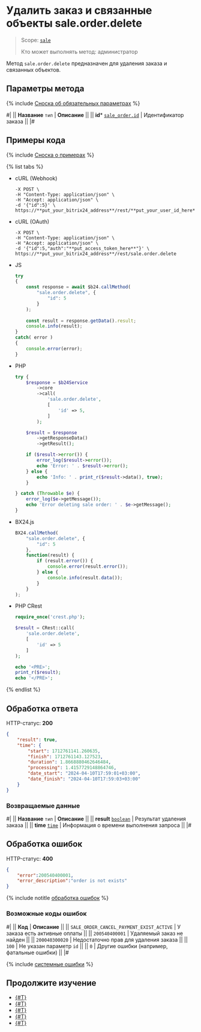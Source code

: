 # Удалить заказ и связанные объекты sale.order.delete

> Scope: [`sale`](../../scopes/permissions.md)
>
> Кто может выполнять метод: администратор

Метод `sale.order.delete` предназначен для удаления заказа и связанных объектов. 

## Параметры метода

{% include [Сноска об обязательных параметрах](../../../_includes/required.md) %}

#|
|| **Название**
`тип` | **Описание** ||
|| **id***
[`sale_order.id`](../../data-types.md) | Идентификатор заказа ||
|#

## Примеры кода

{% include [Сноска о примерах](../../../_includes/examples.md) %}

{% list tabs %}

- cURL (Webhook)

    ```curl
    -X POST \
    -H "Content-Type: application/json" \
    -H "Accept: application/json" \
    -d '{"id":5}' \
    https://**put_your_bitrix24_address**/rest/**put_your_user_id_here**/**put_your_webhook_here**/sale.order.delete
    ```

- cURL (OAuth)

    ```curl
    -X POST \
    -H "Content-Type: application/json" \
    -H "Accept: application/json" \
    -d '{"id":5,"auth":"**put_access_token_here**"}' \
    https://**put_your_bitrix24_address**/rest/sale.order.delete
    ```

- JS


    ```js
    try
    {
    	const response = await $b24.callMethod(
    		"sale.order.delete", {
    			"id": 5
    		}
    	);
    	
    	const result = response.getData().result;
    	console.info(result);
    }
    catch( error )
    {
    	console.error(error);
    }
    ```

- PHP


    ```php
    try {
        $response = $b24Service
            ->core
            ->call(
                'sale.order.delete',
                [
                    'id' => 5,
                ]
            );
    
        $result = $response
            ->getResponseData()
            ->getResult();
    
        if ($result->error()) {
            error_log($result->error());
            echo 'Error: ' . $result->error();
        } else {
            echo 'Info: ' . print_r($result->data(), true);
        }
    
    } catch (Throwable $e) {
        error_log($e->getMessage());
        echo 'Error deleting sale order: ' . $e->getMessage();
    }
    ```

- BX24.js

    ```js
    BX24.callMethod(
        "sale.order.delete", {
            "id": 5
        },
        function(result) {
            if (result.error()) {
                console.error(result.error());
            } else {
                console.info(result.data());
            }
        }
    );
    ```

- PHP CRest

    ```php
    require_once('crest.php');

    $result = CRest::call(
        'sale.order.delete',
        [
            'id' => 5
        ]
    );

    echo '<PRE>';
    print_r($result);
    echo '</PRE>';
    ```

{% endlist %}

## Обработка ответа

HTTP-статус: **200**

```json
{
    "result": true,
    "time": {
        "start": 1712761141.260635,
        "finish": 1712761143.127523,
        "duration": 1.8668880462646484,
        "processing": 1.4157729148864746,
        "date_start": "2024-04-10T17:59:01+03:00",
        "date_finish": "2024-04-10T17:59:03+03:00"
    }
}
```

### Возвращаемые данные

#|
|| **Название**
`тип` | **Описание** ||
|| **result**
[`boolean`](../../data-types.md) | Результат удаления заказа ||
|| **time**
[`time`](../../data-types.md) | Информация о времени выполнения запроса ||
|#

## Обработка ошибок

HTTP-статус: **400**

```json
{
    "error":200540400001,
    "error_description":"order is not exists"
}
```

{% include notitle [обработка ошибок](../../../_includes/error-info.md) %}

### Возможные коды ошибок

#|
|| **Код** | **Описание** ||
|| `SALE_ORDER_CANCEL_PAYMENT_EXIST_ACTIVE` | У заказа есть активные оплаты ||
|| `200540400001` | Удаляемый заказ не найден ||
|| `200040300020` | Недостаточно прав для удаления заказа ||
|| `100` | Не указан параметр `id` ||
|| `0` | Другие ошибки (например, фатальные ошибки) ||
|#

{% include [системные ошибки](../../../_includes/system-errors.md) %}

## Продолжите изучение 

- [{#T}](./sale-order-add.md)
- [{#T}](./sale-order-update.md)
- [{#T}](./sale-order-get.md)
- [{#T}](./sale-order-list.md)
- [{#T}](./sale-order-get-fields.md)